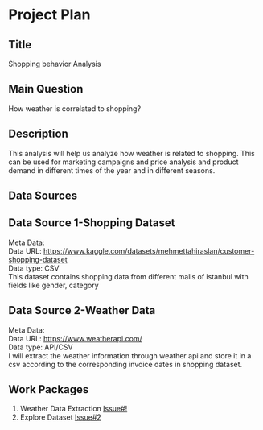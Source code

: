 # Project Plan

## Title
Shopping behavior Analysis

## Main Question
How weather is correlated to shopping?
## Description 
This analysis will help us analyze how weather is related to shopping. This can be used for marketing campaigns and price analysis and product demand in different
times of the year and in different seasons.
## Data Sources
## Data Source 1-Shopping Dataset
Meta Data: \
Data URL: https://www.kaggle.com/datasets/mehmettahiraslan/customer-shopping-dataset \
Data type: CSV \
This dataset contains shopping data from different malls of istanbul with fields like gender, category 
## Data Source 2-Weather Data
Meta Data: \
Data URL: https://www.weatherapi.com/ \
Data type: API/CSV \
I will extract the weather information through weather api and store it in a csv according to the corresponding invoice dates in shopping dataset.
## Work Packages
1. Weather Data Extraction [Issue#!](https://github.com/K-Usman/MADE-FAU/issues/1#issue-1983814992)
2. Explore Dataset [Issue#2](https://github.com/K-Usman/MADE-FAU/issues/2)
